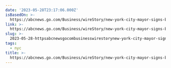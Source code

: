 ```yaml
---
date: '2023-05-28T23:17:06.000Z'
isBasedOn: >-
  https://abcnews.go.com/Business/wireStory/new-york-city-mayor-signs-ban-weight-height-99639911
link: >-
  https://abcnews.go.com/Business/wireStory/new-york-city-mayor-signs-ban-weight-height-99639911
slug: >-
  2023-05-28-httpsabcnewsgocombusinesswirestorynew-york-city-mayor-signs-ban-weight-height-99639911
tags:
  - nyc
title: >-
  https://abcnews.go.com/Business/wireStory/new-york-city-mayor-signs-ban-weight-height-99639911
---
```


